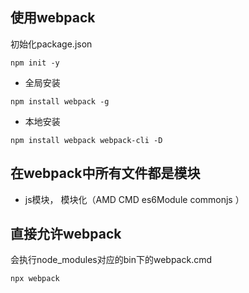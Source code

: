 ## 使用webpack
初始化package.json
```
npm init -y
```
- 全局安装
```
npm install webpack -g
```
- 本地安装
```
npm install webpack webpack-cli -D
```

## 在webpack中所有文件都是模块
- js模块， 模块化（AMD CMD es6Module commonjs ）

## 直接允许webpack
会执行node_modules对应的bin下的webpack.cmd
```
npx webpack
```